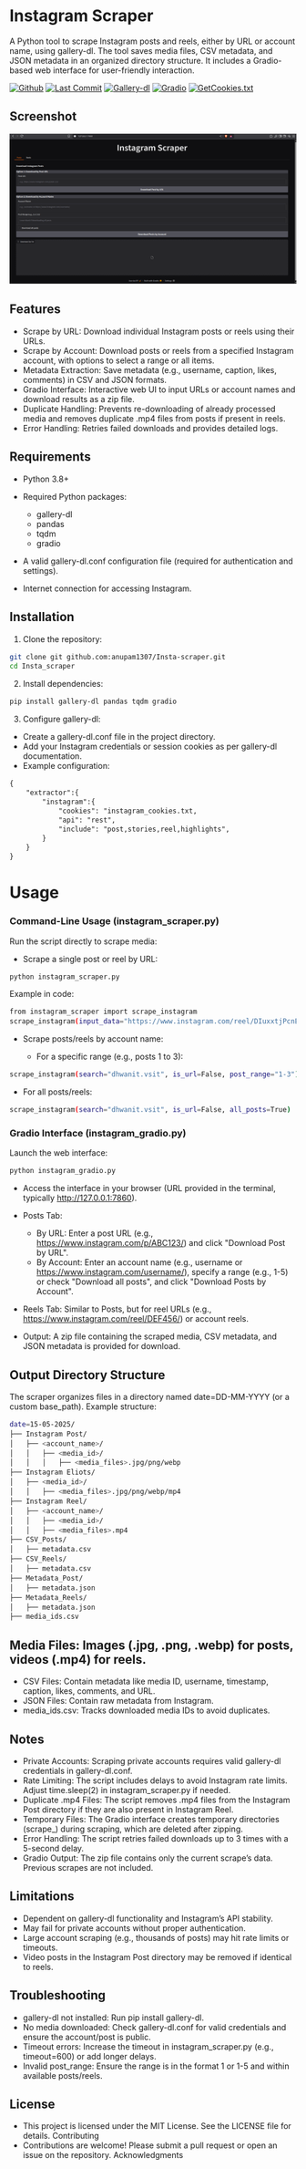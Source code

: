 # Instagram Scraper

A Python tool to scrape Instagram posts and reels, either by URL or account name, using gallery-dl. The tool saves media files, CSV metadata, and JSON metadata in an organized directory structure. It includes a Gradio-based web interface for user-friendly interaction.


[![Github](https://img.shields.io/badge/GitHub-Repository-181717?style=flat&logo=github)](https://github.com/anupam1307/Insta-scraper)
[![Last Commit](https://img.shields.io/github/last-commit/anupam1307/Insta-scraper?color=green)](https://github.com/anupam1307/Insta-scraper/commits)
[![Gallery-dl](https://img.shields.io/badge/Gallery--dl-Docs-blue)](https://github.com/mikf/gallery-dl)
[![Gradio](https://img.shields.io/badge/Gradio-Docs-FF6C37?style=flat&logo=gradio)](https://gradio.app/)
[![GetCookies.txt](https://img.shields.io/badge/GetCookies.txt-Chrome%20Extension-4285F4?style=flat&logo=google-chrome)](https://chromewebstore.google.com/detail/get-cookiestxt-locally/cclelndahbckbenkjhflpdbgdldlbecc)

## Screenshot

![Gradio](Images/Instagram.png)

## Features
* Scrape by URL: Download individual Instagram posts or reels using their URLs.
* Scrape by Account: Download posts or reels from a specified Instagram account, with options to select a range or all items.
* Metadata Extraction: Save metadata (e.g., username, caption, likes, comments) in CSV and JSON formats.
* Gradio Interface: Interactive web UI to input URLs or account names and download results as a zip file.
* Duplicate Handling: Prevents re-downloading of already processed media and removes duplicate .mp4 files from posts if present in reels.
* Error Handling: Retries failed downloads and provides detailed logs.

## Requirements

* Python 3.8+
* Required Python packages:
    * gallery-dl
    * pandas
    * tqdm
    * gradio

* A valid gallery-dl.conf configuration file (required for authentication and settings).
* Internet connection for accessing Instagram.

## Installation

1. Clone the repository:
```bash 
git clone git github.com:anupam1307/Insta-scraper.git
cd Insta_scraper
```


2. Install dependencies:
```bash
pip install gallery-dl pandas tqdm gradio
```


3. Configure gallery-dl:
* Create a gallery-dl.conf file in the project directory.
* Add your Instagram credentials or session cookies as per gallery-dl documentation.
* Example configuration:
``` 
{
    "extractor":{
        "instagram":{
            "cookies": "instagram_cookies.txt,
            "api": "rest",
            "include": "post,stories,reel,highlights",
        }
    }
}
```

# Usage
### Command-Line Usage (instagram_scraper.py)
Run the script directly to scrape media:

* Scrape a single post or reel by URL:
```bash
python instagram_scraper.py
```

Example in code:

```bash
from instagram_scraper import scrape_instagram
scrape_instagram(input_data="https://www.instagram.com/reel/DIuxxtjPcnE/", is_url=True)
```

* Scrape posts/reels by account name:

    * For a specific range (e.g., posts 1 to 3):
```bash
scrape_instagram(search="dhwanit.vsit", is_url=False, post_range="1-3")
```


* For all posts/reels:
```bash
scrape_instagram(search="dhwanit.vsit", is_url=False, all_posts=True)
```

### Gradio Interface (instagram_gradio.py)
Launch the web interface:
```bash
python instagram_gradio.py
```


* Access the interface in your browser (URL provided in the terminal, typically http://127.0.0.1:7860).
* Posts Tab:
    * By URL: Enter a post URL (e.g., https://www.instagram.com/p/ABC123/) and click "Download Post by URL".
    * By Account: Enter an account name (e.g., username or https://www.instagram.com/username/), specify a range (e.g., 1-5) or check "Download all posts", and click "Download Posts by Account".

* Reels Tab: Similar to Posts, but for reel URLs (e.g., https://www.instagram.com/reel/DEF456/) or account reels.
* Output: A zip file containing the scraped media, CSV metadata, and JSON metadata is provided for download.

## Output Directory Structure
The scraper organizes files in a directory named date=DD-MM-YYYY (or a custom base_path). Example structure:

``` bash
date=15-05-2025/
├── Instagram Post/
│   ├── <account_name>/
│   │   ├── <media_id>/
│   │   │   ├── <media_files>.jpg/png/webp
├── Instagram Eliots/
│   ├── <media_id>/
│   │   ├── <media_files>.jpg/png/webp/mp4
├── Instagram Reel/
│   ├── <account_name>/
│   │   ├── <media_id>/
│   │   ├── <media_files>.mp4
├── CSV_Posts/
│   ├── metadata.csv
├── CSV_Reels/
│   ├── metadata.csv
├── Metadata_Post/
│   ├── metadata.json
├── Metadata_Reels/
│   ├── metadata.json
├── media_ids.csv
```


## Media Files: Images (.jpg, .png, .webp) for posts, videos (.mp4) for reels.
* CSV Files: Contain metadata like media ID, username, timestamp, caption, likes, comments, and URL.
* JSON Files: Contain raw metadata from Instagram.
* media_ids.csv: Tracks downloaded media IDs to avoid duplicates.

## Notes

* Private Accounts: Scraping private accounts requires valid gallery-dl credentials in gallery-dl.conf.
* Rate Limiting: The script includes delays to avoid Instagram rate limits. Adjust time.sleep(2) in instagram_scraper.py if needed.
* Duplicate .mp4 Files: The script removes .mp4 files from the Instagram Post directory if they are also present in Instagram Reel.
* Temporary Files: The Gradio interface creates temporary directories (scrape_<uuid>) during scraping, which are deleted after zipping.
* Error Handling: The script retries failed downloads up to 3 times with a 5-second delay.
* Gradio Output: The zip file contains only the current scrape’s data. Previous scrapes are not included.

## Limitations

* Dependent on gallery-dl functionality and Instagram’s API stability.
* May fail for private accounts without proper authentication.
* Large account scraping (e.g., thousands of posts) may hit rate limits or timeouts.
* Video posts in the Instagram Post directory may be removed if identical to reels.

## Troubleshooting

* gallery-dl not installed: Run pip install gallery-dl.
* No media downloaded: Check gallery-dl.conf for valid credentials and ensure the account/post is public.
* Timeout errors: Increase the timeout in instagram_scraper.py (e.g., timeout=600) or add longer delays.
* Invalid post_range: Ensure the range is in the format 1 or 1-5 and within available posts/reels.

## License
* This project is licensed under the MIT License. See the LICENSE file for details.
Contributing
* Contributions are welcome! Please submit a pull request or open an issue on the repository.
Acknowledgments


